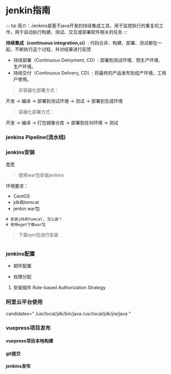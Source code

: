 # jenkin指南


::: tip 
简介：Jenkins是基于java开发的持续集成工具，用于监控执行的重复的工作，用于自动执行构建、测试、交互或部署软件相关的任务
:::


**持续集成（continuous integration,ci）**: 
代码合并、构建、部署、测试都在一起，不断执行这个过程，并对结果进行反馈

- 持续部署（Continuous Deloyment, CD）: 部署到测试环境、预生产环境、生产环境。
 - 持续交付（Continuous Delivery, CD）: 将最终的产品发布到成产环境，工用户使用。


> 非容器化部署方式：

开发 -> 编译 -> 部署到测试环境 -> 测试 -> 部署到生成环境

> 容器化部署方式：

开发 -> 编译 -> 打包镜像仓库 -> 部署到任何环境 -> 测试


### jenkins Pipeline(流水线)



### jenkins安装
[参考](https://juejin.im/post/5bea7908e51d456fb51b8aa5)

> 使用war包安装jenkins 

环境要求：
- CentOS
- jdk和tomcat
- jenkin war包

```
# 安装jdk和tomcat, 怎么装？
# 使用wget下载war包
```

> 下载rpm包进行安装

```
```

### jenkins配置


- 邮件配置

- 权限分配
1. 安装插件 Role-based Authorization Strategy





### 阿里云平台使用

candidates="
/usr/local/jdk/bin/java
/usr/local/jdk/jre/java
"

### vuepress项目发布

#### vuepress项目本地构建

#### git提交

#### jenkins发布
